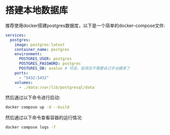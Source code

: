 # 搭建本地数据库

推荐使用docker搭建postgres数据库，以下是一个简单的docker-compose文件:
```yaml
services:
  postgres:
    image: postgres:latest
    container_name: postgres
    environment:
      POSTGRES_USER: postgres
      POSTGRES_PASSWORD: postgres
      POSTGRES_DB: avalon # 可选，启用后不需要自己手动建库了
    ports:
      - "5432:5432"
    volumes:
      - ./data:/var/lib/postgresql/data
```

然后通过以下命令进行启动:
```bash
docker compose up -d --build
```
然后通过以下命令查看容器的运行情况:
```bash
docker compose logs -f
```